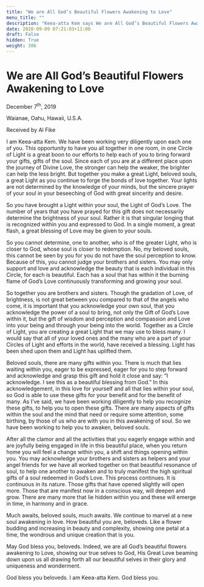 ```yaml
---
title: "We are All God’s Beautiful Flowers Awakening to Love"
menu_title: ""
description: "Keea-atta Kem says We are All God’s Beautiful Flowers Awakening to Love"
date: 2020-09-09 07:21:03+11:00
draft: False
hidden: True
weight: 386
---
```

# We are All God’s Beautiful Flowers Awakening to Love 

December 7<sup>th</sup>, 2019

Waianae, Oahu, Hawaii, U.S.A.

Received by Al Fike



I am Keea-atta Kem. We have been working very diligently upon each one of you. This opportunity to have you all together in one room, in one Circle of Light is a great boon to our efforts to help each of you to bring forward your gifts, gifts of the soul. Since each of you are at a different place upon the journey of Divine Love, the stronger can help the weaker, the brighter can help the less bright. But together you make a great Light, beloved souls, a great Light as you continue to forge the bonds of love together. Your lights are not determined by the knowledge of your minds, but the sincere prayer of your soul in your beseeching of God with great sincerity and desire. 

So you have brought a Light within your soul, the Light of God’s Love. The number of years that you have prayed for this gift does not necessarily determine the brightness of your soul. Rather it is that singular longing that is recognized within you and expressed to God. In a single moment, a great flash, a great blessing of Love may be given to your souls. 

So you cannot determine, one to another, who is of the greater Light, who is closer to God, whose soul is closer to redemption. No, my beloved souls, this cannot be seen by you for you do not have the soul perception to know. 
Because of this, you cannot judge your brothers and sisters. You may only support and love and acknowledge the beauty that is each individual in this Circle, for each is beautiful. Each has a soul that has within it the burning flame of God’s Love continuously transforming and growing your soul.

So together you are brothers and sisters. Though the gradation of Love, of brightness, is not great between you compared to that of the angels who come, it is important that you acknowledge your own soul, that you acknowledge the power of a soul to bring, not only the Gift of God’s Love within it, but the gift of wisdom and perception and compassion and Love into your being and through your being into the world. Together as a Circle of Light, you are creating a great Light that we may use to bless many. I would say that all of your loved ones and the many who are a part of your Circles of Light and efforts in the world, have received a blessing. Light has been shed upon them and Light has uplifted them. 

Beloved souls, there are many gifts within you. There is much that lies waiting within you, eager to be expressed, eager for you to step forward and acknowledge and grasp this gift and hold it close and say: “I acknowledge. I see this as a beautiful blessing from God.” In this acknowledgement, in this love for yourself and all that lies within your soul, so God is able to use these gifts for your benefit and for the benefit of many. As I’ve said, we have been working diligently to help you recognize these gifts, to help you to open these gifts. There are many aspects of gifts within the soul and the mind that need or require some attention, some birthing, by those of us who are with you in this awakening of soul. So we have been working to help you to awaken, beloved souls. 

After all the clamor and all the activities that you eagerly engage within and are joyfully being engaged in life in this beautiful place, when you return home you will feel a change within you, a shift and things opening within you. You may acknowledge your brothers and sisters as helpers and your angel friends for we have all worked together on that beautiful resonance of soul, to help one another to awaken and to truly manifest the high spiritual gifts of a soul redeemed in God’s Love. This process continues. It is continuous in its nature. Those gifts that have opened slightly will open more. Those that are manifest now in a conscious way, will deepen and grow. There are many more that lie hidden within you and these will emerge in time, in harmony and in grace.

Much awaits, beloved souls, much awaits. We continue to marvel at a new soul awakening in love. How beautiful you are, beloveds. Like a flower budding and increasing in beauty and complexity, showing one petal at a time, the wondrous and unique creation that is you. 

May God bless you, beloveds. Indeed, we are all God’s beautiful flowers awakening to Love, showing our true selves to God, His Great Love beaming down upon us all drawing forth all our beautiful selves in their glory and uniqueness and wonderment. 

God bless you beloveds. I am Keea-atta Kem. God bless you.